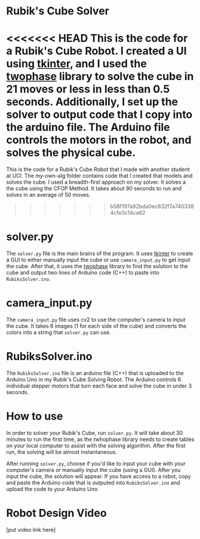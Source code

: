 # Rubik's Cube Solver
<<<<<<< HEAD
This is the code for a Rubik's Cube Robot. I created a UI using [tkinter](), and I used the [twophase]() library to solve the cube in 21 moves or less in less than 0.5 seconds. Additionally, I set up the solver to output code that I copy into the arduino file. The Arduino file controls the motors in the robot, and solves the physical cube.
=======
This is the code for a Rubik's Cube Robot that I made with another student at UCI. The my-own-alg folder contains code that I created that models and solves the cube. I used a breadth-first approach on my solver. It solves a the cube using the CFOP Method. It takes about 90 seconds to run and solves in an average of 50 moves.
>>>>>>> b58f197a92bda0ec832f7a7403364cfe3c14ca62

# solver.py
The `solver.py` file is the main brains of the program. It uses [tkinter]() to create a GUI to either manually input the cube or use `camera_input.py` to get input the cube. After that, it uses the [twophase]() library to find the solution to the cube and output two lines of Arduino code (C++) to paste into `RubiksSolver.ino`.

# camera_input.py
The `camera_input.py` file uses cv2 to use the computer's camera to input the cube. It takes 6 images (1 for each side of the cube) and converts the colors into a string that `solver.py` can use.

# RubiksSolver.ino
The `RubiksSolver.ino` file is an arduino file (C++) that is uploaded to the Arduino Uno in my Rubik's Cube Solving Robot. The Arduino controls 6 individual stepper motors that turn each face and solve the cube in under 3 seconds.

# How to use
In order to solver your Rubik's Cube, run `solver.py`. It will take about 30 minutes to run the first time, as the twhophase library needs to create tables on your local computer to assist with the solving algorithm. After the first run, the solving will be almost instantaneous.

After running `solver.py`, choose if you'd like to input your cube with your computer's camera or manually input the cube (using a GUI). After you input the cube, the solution will appear. If you have access to a robot, copy and paste the Arduino code that is outputed into `RubiksSolver.ino` and upload the code to your Arduino Uno.

# Robot Design Video
[put video link here]
